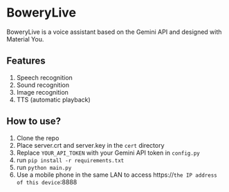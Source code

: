 # BoweryLive

BoweryLive is a voice assistant based on the Gemini API and designed with Material You.

## Features
1. Speech recognition
2. Sound recognition
3. Image recognition
4. TTS (automatic playback)

## How to use?

1. Clone the repo
2. Place server.crt and server.key in the `cert` directory
3. Replace `YOUR_API_TOKEN` with your Gemini API token in `config.py`
4. run `pip install -r requirements.txt`
5. run `python main.py`
6. Use a mobile phone in the same LAN to access https://`the IP address of this device`:8888